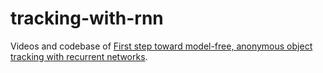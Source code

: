# tracking-with-rnn

Videos and codebase of [First step toward model-free, anonymous object tracking with recurrent networks](http://arxiv.org/abs/1511.06425).
